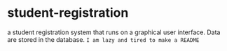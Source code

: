 # student-registration
a student registration system that runs on a graphical user interface. Data are stored in the database.
```I am lazy and tired to make a README```
